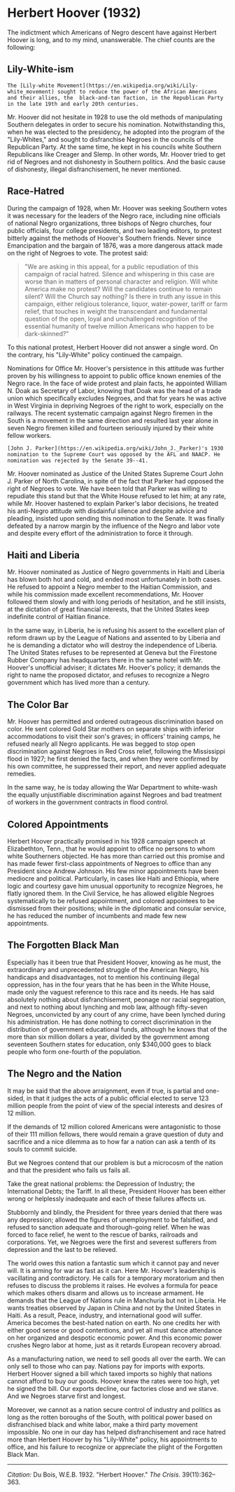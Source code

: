 <!--
title:   Herbert Hoover
author:  Du Bois, W.E.B.
journal: The Crisis
year:    1932
volume:  39
issue:   11
pages:   362-363
-->
# Herbert Hoover (1932)

 The indictment which Americans of Negro descent have against Herbert Hoover is long, and to my mind, unanswerable. The chief counts are the following:

## Lily-White-ism
```{margin}
The [Lily-white Movement](https://en.wikipedia.org/wiki/Lily-white_movement) sought to reduce the power of the African Americans and their allies, the  black-and-tan faction, in the Republican Party in the late 19th and early 20th centuries.
```

Mr. Hoover did not hesitate in 1928 to use the old methods of manipulating Southern delegates in order to secure his nomination. Notwithstanding this, when he was elected to the presidency, he adopted into the program of the "Lily-Whites," and sought to disfranchise Negroes in the councils of the Republican Party. At the same time, he kept in his councils white Southern Republicans like Creager and Slemp. In other words, Mr. Hoover tried to get rid of Negroes and not dishonesty in Southern politics. And the basic cause of dishonesty, illegal disfranchisement, he never mentioned.

 ## Race-Hatred

During the campaign of 1928, when Mr. Hoover was seeking Southern votes it was necessary for the leaders of the Negro race, including nine officials of national Negro organizations, three bishops of Negro churches, four public officials, four college presidents, and two leading editors, to protest bitterly against the methods of Hoover's Southern friends. Never since Emancipation and the bargain of 1876, was a more dangerous attack made on the right of Negroes to vote. The protest said:

> "We are asking in this appeal, for a public repudiation of this campaign of racial hatred. Silence and whispering in this case are worse than in matters of personal character and religion. Will white America make no protest? Will the candidates continue to remain silent? Will the Church say nothing? Is there in truth any issue in this campaign, either religious tolerance, liquor, water-power, tariff or farm relief, that touches in weight the transcendant and fundamental question of the open, loyal and unchallenged recognition of the essential humanity of twelve million Americans who happen to be dark-skinned?"

To this national protest, Herbert Hoover did not answer a single word. On the contrary, his "Lily-White" policy continued the campaign.

Nominations for Office Mr. Hoover's persistence in this attitude was further proven by his willingness to appoint to public office known enemies of the Negro race. In the face of wide protest and plain facts, he appointed William N. Doak as Secretary of Labor, knowing that Doak was the head of a trade union which specifically excludes Negroes, and that for years he was active in West Virginia in depriving Negroes of the right to work, especially on the railways. The recent systematic campaign against Negro firemen in the South is a movement in the same direction and resulted last year alone in seven Negro firemen killed and fourteen seriously injured by their white fellow workers.

```{margin}
[John J. Parker](https://en.wikipedia.org/wiki/John_J._Parker)'s 1930 nomination to the Supreme Court was opposed by the AFL and NAACP. He nomination was rejected by the Senate 39--41.
```

Mr. Hoover nominated as Justice of the United States Supreme Court John J. Parker of North Carolina, in spite of the fact that Parker had opposed the right of Negroes to vote. We have been told that Parker was willing to repudiate this stand but that the White House refused to let him; at any rate, while Mr. Hoover hastened to explain Parker's labor decisions, he treated his anti-Negro attitude with disdainful silence and despite advice and pleading, insisted upon sending this nomination to the Senate. It was finally defeated by a narrow margin by the influence of the Negro and labor vote and despite every effort of the administration to force it through.

## Haiti and Liberia

 Mr. Hoover nominated as Justice of Negro governments in Haiti and Liberia has blown both hot and cold, and ended most unfortunately in both cases. He refused to appoint a Negro member to the Haitian Commission, and while his commission made excellent recommendations, Mr. Hoover followed them slowly and with long periods of hesitation, and he still insists, at the dictation of great financial interests, that the United States keep indefinite control of Haitian finance.

In the same way, in Liberia, he is refusing his assent to the excellent plan of reform drawn up by the League of Nations and assented to by Liberia and he is demanding a dictator who will destroy the independence of Liberia. The United States refuses to be represented at Geneva but the Firestone Rubber Company has headquarters there in the same hotel with Mr. Hoover's unofficial adviser; it dictates Mr. Hoover's policy; it demands the right to name the proposed dictator, and refuses to recognize a Negro government which has lived more than a century.

 ## The Color Bar

Mr. Hoover has permitted and ordered outrageous discrimination based on color. He sent colored Gold Star mothers on separate ships with inferior accommodations to visit their son's graves; in officers' training camps, he refused nearly all Negro applicants. He was begged to stop open discrimination against Negroes in Red Cross relief, following the Mississippi flood in 1927; he first denied the facts, and when they were confirmed by his own committee, he suppressed their report, and never applied adequate remedies.

In the same way, he is today allowing the War Department to white-wash the equally unjustifiable discrimination against Negroes and bad treatment of workers in the government contracts in flood control.

## Colored Appointments

Herbert Hoover practically promised in his 1928 campaign speech at Elizabethton, Tenn., that he would appoint to office no persons to whom white Southerners objected. He has more than carried out this promise and has made fewer first-class appointments of Negroes to office than any President since Andrew Johnson. His few minor appointments have been mediocre and political. Particularly, in cases like Haiti and Ethiopia, where logic and courtesy gave him unusual opportunity to recognize Negroes, he flatly ignored them. In the Civil Service, he has allowed eligible Negroes systematically to be refused appointment, and colored appointees to be dismissed from their positions; while in the diplomatic and consular service, he has reduced the number of incumbents and made few new appointments.

## The Forgotten Black Man

Especially has it been true that President Hoover, knowing as he must, the extraordinary and unprecedented struggle of the American Negro, his handicaps and disadvantages, not to mention his continuing illegal oppression, has in the four years that he has been in the White House, made only the vaguest reference to this race and its needs. He has said absolutely nothing about disfranchisement, peonage nor racial segregation, and next to nothing about lynching and mob law, although fifty-seven Negroes, unconvicted by any court of any crime, have been lynched during his administration. He has done nothing to correct discrimination in the distribution of government educational funds, although he knows that of the more than six million dollars a year, divided by the government among seventeen Southern states for education, only $340,000 goes to black people who form one-fourth of the population.

## The Negro and the Nation

It may be said that the above arraignment, even if true, is partial and one-sided, in that it judges the acts of a public official elected to serve 123 million people from the point of view of the special interests and desires of 12 million.

If the demands of 12 million colored Americans were antagonistic to those of their 111 million fellows, there would remain a grave question of duty and sacrifice and a nice dilemma as to how far a nation can ask a tenth of its souls to commit suicide.

But we Negroes contend that our problem is but a microcosm of the nation and that the president who fails us fails all.

Take the great national problems: the Depression of Industry; the International Debts; the Tariff. In all these, President Hoover has been either wrong or helplessly inadequate and each of these failures affects us.

Stubbornly and blindly, the President for three years denied that there was any depression; allowed the figures of unemployment to be falsified, and refused to sanction adequate and thorough-going relief. When he was forced to face relief, he went to the rescue of banks, railroads and corporations. Yet, we Negroes were the first and severest sufferers from depression and the last to be relieved.

The world owes this nation a fantastic sum which it cannot pay and never will. It is arming for war as fast as it can. Here Mr. Hoover's leadership is vacillating and contradictory. He calls for a temporary moratorium and then refuses to discuss the problems it raises. He evolves a formula for peace which makes others disarm and allows us to increase armament. He demands that the League of Nations rule in Manchuria but not in Liberia. He wants treaties observed by Japan in China and not by the United States in Haiti. As a result, Peace, industry, and international good will suffer. America becomes the best-hated nation on earth. No one credits her with either good sense or good contentions, and yet all must dance attendance on her organized and despotic economic power. And this economic power crushes Negro labor at home, just as it retards European recovery abroad.

As a manufacturing nation, we need to sell goods all over the earth. We can only sell to those who can pay. Nations pay for imports with exports. Herbert Hoover signed a bill which taxed imports so highly that nations cannot afford to buy our goods. Hoover knew the rates were too high, yet he signed the bill. Our exports decline, our factories close and we starve. And we Negroes starve first and longest.

Moreover, we cannot as a nation secure control of industry and politics as long as the rotten boroughs of the South, with political power based on disfranchised black and white labor, make a third party movement impossible. No one in our day has helped disfranchisement and race hatred more than Herbert Hoover by his "Lily-White" policy, his appointments to office, and his failure to recognize or appreciate the plight of the Forgotten Black Man.

_________________
*Citation:* Du Bois, W.E.B. 1932. "Herbert Hoover." *The Crisis*. 39(11):362&ndash;363.
